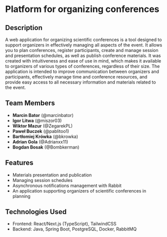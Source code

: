 
# Platform for organizing conferences

## Description

A web application for organizing scientific conferences is a tool designed to support organizers in effectively managing all aspects of the event. It allows you to plan conferences, register participants, create and manage session 
and presentation schedules, as well as publish conference materials. It was created with intuitiveness and ease of use in mind, which makes it available to organizers of various types of conferences, regardless of their size.
The application is intended to improve communication between organizers and participants, effectively manage time and conference resources, and provide easy access to all necessary information and materials related to the event.

## Team Members

- **Marcin Bator** (@marcinbator) 
- **Igor Litwa** (@miszor03)
- **Wiktor Mazur** (@ZegarekPL)
- **Paweł Buczek** (@pablitoo1)
- **Bartłomiej Krówka** (@bkrowka)
- **Adrian Gola** (@Adrianxx11)
- **Bogdan Bosak** (@Bombkerman)

## Features

- Materials presentation and publication
- Managing session schedules
- Asynchronous notifications management with Rabbit
- An application supporting organizers of scientific conferences in planning

## Technologies Used

- Frontend: React/Next.js (TypeScript), TailwindCSS
- Backend: Java, Spring Boot, PostgreSQL, Docker, RabbitMQ
